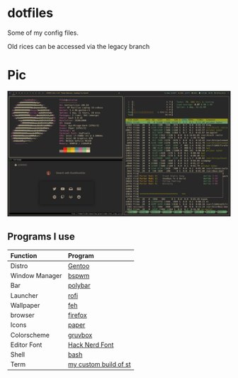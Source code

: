 # dotfiles

Some of my config files. 

Old rices can be accessed via the legacy branch

# Pic

![Picture of Setup](/pics/scrots/1-19-setup.png?raw=true)

## Programs I use

| Function | Program |
| :--- | :--- |
| Distro | [Gentoo](http://www.gentoo.org/) |
| Window Manager | [bspwm](http://github.com/baskerville/bspwm) |
| Bar | [polybar](https://github.com/polybar/polybar) |
| Launcher | [rofi](http://github.com/davatorium/rofi) |
| Wallpaper | [feh](https://github.com/derf/feh) |
| browser | [firefox](http://firefox.com) |
| Icons | [paper](http://snwh.org/paper) |
| Colorscheme | [gruvbox](https://github.com/morhetz/gruvbox) |
| Editor Font | [Hack Nerd Font](http://github.com/ryanoasis/nerd-fonts) |
| Shell | [bash](https://www.gnu.org/software/bash/) |
| Term | [my custom build of st](http://github.com/pryme-svg/st) |

